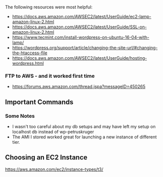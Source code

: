 The following resources were most helpful:
* https://docs.aws.amazon.com/AWSEC2/latest/UserGuide/ec2-lamp-amazon-linux-2.html
* https://docs.aws.amazon.com/AWSEC2/latest/UserGuide/SSL-on-amazon-linux-2.html
* https://www.tecmint.com/install-wordpress-on-ubuntu-16-04-with-lamp/
* https://wordpress.org/support/article/changing-the-site-url/#changing-the-htaccess-file
* https://docs.aws.amazon.com/AWSEC2/latest/UserGuide/hosting-wordpress.html

### FTP to AWS - and it worked first time
* https://forums.aws.amazon.com/thread.jspa?messageID=450265
## Important Commands


### Some Notes

* I wasn't too careful about my db setups and may have left my setup on localhost db instead of wp-petruskruger
* The AMI I stored worked great for launching a new instance of different tier.

## Choosing an EC2 Instance
https://aws.amazon.com/ec2/instance-types/t3/
